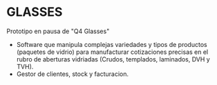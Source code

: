 # GLASSES
Prototipo en pausa de "Q4 Glasses"
- Software que manipula complejas variedades y tipos de productos (paquetes de vidrio) para manufacturar cotizaciones precisas en el rubro de aberturas vidriadas (Crudos, templados, laminados, DVH y TVH).
- Gestor de clientes, stock y facturacion.
